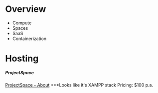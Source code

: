 
# Overview

- Compute
- Spaces
- SaaS
- Containerization

# Hosting


##### ProjectSpace

[ProjectSpace - About](https://projectspace.nz/about.html)
***Looks like it's XAMPP stack
Pricing:  $100 p.a.
